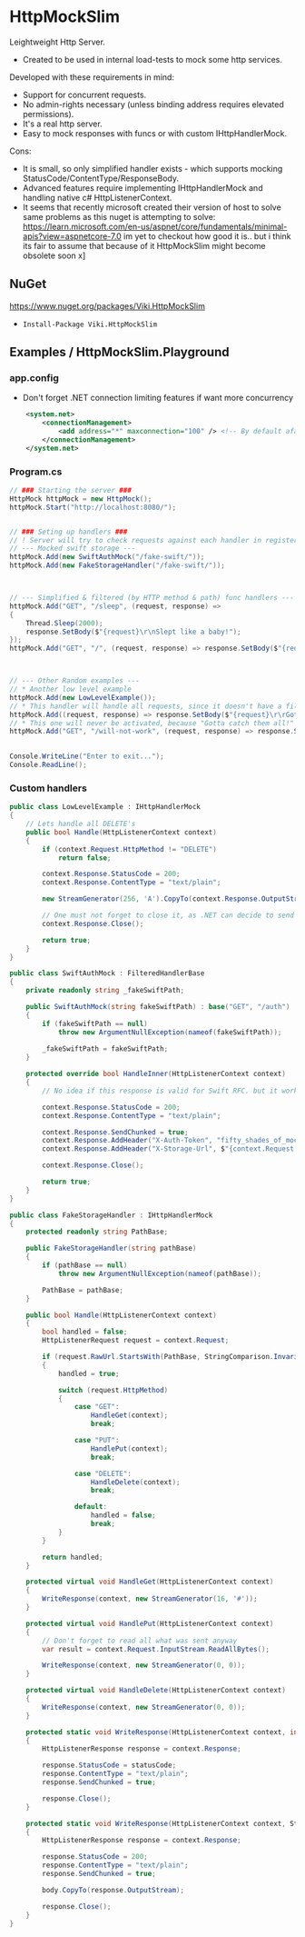 # HttpMockSlim

Leightweight Http Server. 
* Created to be used in internal load-tests to mock some http services.

Developed with these requirements in mind:
* Support for concurrent requests.
* No admin-rights necessary (unless binding address requires elevated permissions).
* It's a real http server.
* Easy to mock responses with funcs or with custom IHttpHandlerMock.

Cons:
* It is small, so only simplified handler exists - which supports mocking StatusCode/ContentType/ResponseBody.
* Advanced features require implementing IHttpHandlerMock and handling native c# HttpListenerContext.
* It seems that recently microsoft created their version of host to solve same problems as this nuget is attempting to solve: https://learn.microsoft.com/en-us/aspnet/core/fundamentals/minimal-apis?view=aspnetcore-7.0 im yet to checkout how good it is.. but i think its fair to assume that because of it HttpMockSlim might become obsolete soon x]


## NuGet
https://www.nuget.org/packages/Viki.HttpMockSlim 
* `Install-Package Viki.HttpMockSlim`

## Examples / HttpMockSlim.Playground

### app.config
* Don't forget .NET connection limiting features if want more concurrency
```xml
    <system.net>
        <connectionManagement>
            <add address="*" maxconnection="100" /> <!-- By default afaik its 2 -->
        </connectionManagement>
    </system.net>
```

### Program.cs 
```cs
// ### Starting the server ###
HttpMock httpMock = new HttpMock();
httpMock.Start("http://localhost:8080/");


// ### Seting up handlers ###
// ! Server will try to check requests against each handler in registered order, until first handler processes it.
// --- Mocked swift storage ---
httpMock.Add(new SwiftAuthMock("/fake-swift/"));
httpMock.Add(new FakeStorageHandler("/fake-swift/"));



// --- Simplified & filtered (by HTTP method & path) func handlers ---
httpMock.Add("GET", "/sleep", (request, response) =>
{
    Thread.Sleep(2000);
    response.SetBody($"{request}\r\nSlept like a baby!");
});
httpMock.Add("GET", "/", (request, response) => response.SetBody($"{request}\r\nThe root is strong with this one!"));



// --- Other Random examples ---
// * Another low level example
httpMock.Add(new LowLevelExample());
// * This handler will handle all requests, since it doesn't have a filter
httpMock.Add((request, response) => response.SetBody($"{request}\r\rGotta catch them all!"));
// * This one will never be activated, because "Gotta catch them all!" will always handle it.
httpMock.Add("GET", "/will-not-work", (request, response) => response.SetBody($"{request}\r\nBOOO!"));
            

Console.WriteLine("Enter to exit...");
Console.ReadLine();
```

### Custom handlers

```cs
public class LowLevelExample : IHttpHandlerMock
{
    // Lets handle all DELETE's
    public bool Handle(HttpListenerContext context)
    {
        if (context.Request.HttpMethod != "DELETE")
            return false;

        context.Response.StatusCode = 200;
        context.Response.ContentType = "text/plain";

        new StreamGenerator(256, 'A').CopyTo(context.Response.OutputStream);

        // One must not forget to close it, as .NET can decide to send the data only after Close().
        context.Response.Close();

        return true;
    }
}

public class SwiftAuthMock : FilteredHandlerBase
{
    private readonly string _fakeSwiftPath;

    public SwiftAuthMock(string fakeSwiftPath) : base("GET", "/auth")
    {
        if (fakeSwiftPath == null)
            throw new ArgumentNullException(nameof(fakeSwiftPath));
                
        _fakeSwiftPath = fakeSwiftPath;
    }

    protected override bool HandleInner(HttpListenerContext context)
    {
        // No idea if this response is valid for Swift RFC. but it works :)

        context.Response.StatusCode = 200;
        context.Response.ContentType = "text/plain";

        context.Response.SendChunked = true;
        context.Response.AddHeader("X-Auth-Token", "fifty_shades_of_mocked_passkey");
        context.Response.AddHeader("X-Storage-Url", $"{context.Request.Url.Scheme}://{context.Request.Url.Authority}{_fakeSwiftPath}");

        context.Response.Close();

        return true;
    }
}

public class FakeStorageHandler : IHttpHandlerMock
{
    protected readonly string PathBase;

    public FakeStorageHandler(string pathBase)
    {
        if (pathBase == null)
            throw new ArgumentNullException(nameof(pathBase));

        PathBase = pathBase;
    }

    public bool Handle(HttpListenerContext context)
    {
        bool handled = false;
        HttpListenerRequest request = context.Request;

        if (request.RawUrl.StartsWith(PathBase, StringComparison.InvariantCulture))
        {
            handled = true;

            switch (request.HttpMethod)
            {
                case "GET":
                    HandleGet(context);
                    break;

                case "PUT":
                    HandlePut(context);
                    break;

                case "DELETE":
                    HandleDelete(context);
                    break;

                default:
                    handled = false;
                    break;
            }
        }

        return handled;
    }

    protected virtual void HandleGet(HttpListenerContext context)
    {
        WriteResponse(context, new StreamGenerator(16, '#'));
    }

    protected virtual void HandlePut(HttpListenerContext context)
    {
        // Don't forget to read all what was sent anyway
        var result = context.Request.InputStream.ReadAllBytes();

        WriteResponse(context, new StreamGenerator(0, 0));
    }

    protected virtual void HandleDelete(HttpListenerContext context)
    {
        WriteResponse(context, new StreamGenerator(0, 0));
    }

    protected static void WriteResponse(HttpListenerContext context, int statusCode)
    {
        HttpListenerResponse response = context.Response;

        response.StatusCode = statusCode;
        response.ContentType = "text/plain";
        response.SendChunked = true;

        response.Close();
    }

    protected static void WriteResponse(HttpListenerContext context, Stream body)
    {
        HttpListenerResponse response = context.Response;

        response.StatusCode = 200;
        response.ContentType = "text/plain";
        response.SendChunked = true;

        body.CopyTo(response.OutputStream);

        response.Close();
    }
}
```
